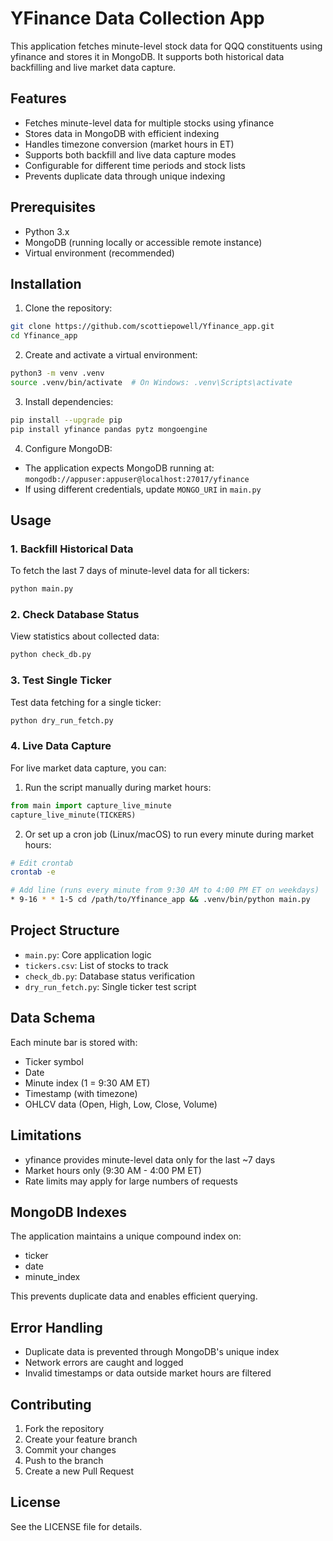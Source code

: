 # YFinance Data Collection App

This application fetches minute-level stock data for QQQ constituents using yfinance and stores it in MongoDB. It supports both historical data backfilling and live market data capture.

## Features

- Fetches minute-level data for multiple stocks using yfinance
- Stores data in MongoDB with efficient indexing
- Handles timezone conversion (market hours in ET)
- Supports both backfill and live data capture modes
- Configurable for different time periods and stock lists
- Prevents duplicate data through unique indexing

## Prerequisites

- Python 3.x
- MongoDB (running locally or accessible remote instance)
- Virtual environment (recommended)

## Installation

1. Clone the repository:
```bash
git clone https://github.com/scottiepowell/Yfinance_app.git
cd Yfinance_app
```

2. Create and activate a virtual environment:
```bash
python3 -m venv .venv
source .venv/bin/activate  # On Windows: .venv\Scripts\activate
```

3. Install dependencies:
```bash
pip install --upgrade pip
pip install yfinance pandas pytz mongoengine
```

4. Configure MongoDB:
- The application expects MongoDB running at: `mongodb://appuser:appuser@localhost:27017/yfinance`
- If using different credentials, update `MONGO_URI` in `main.py`

## Usage

### 1. Backfill Historical Data

To fetch the last 7 days of minute-level data for all tickers:
```bash
python main.py
```

### 2. Check Database Status

View statistics about collected data:
```bash
python check_db.py
```

### 3. Test Single Ticker

Test data fetching for a single ticker:
```bash
python dry_run_fetch.py
```

### 4. Live Data Capture

For live market data capture, you can:
1. Run the script manually during market hours:
```python
from main import capture_live_minute
capture_live_minute(TICKERS)
```

2. Or set up a cron job (Linux/macOS) to run every minute during market hours:
```bash
# Edit crontab
crontab -e

# Add line (runs every minute from 9:30 AM to 4:00 PM ET on weekdays)
* 9-16 * * 1-5 cd /path/to/Yfinance_app && .venv/bin/python main.py
```

## Project Structure

- `main.py`: Core application logic
- `tickers.csv`: List of stocks to track
- `check_db.py`: Database status verification
- `dry_run_fetch.py`: Single ticker test script

## Data Schema

Each minute bar is stored with:
- Ticker symbol
- Date
- Minute index (1 = 9:30 AM ET)
- Timestamp (with timezone)
- OHLCV data (Open, High, Low, Close, Volume)

## Limitations

- yfinance provides minute-level data only for the last ~7 days
- Market hours only (9:30 AM - 4:00 PM ET)
- Rate limits may apply for large numbers of requests

## MongoDB Indexes

The application maintains a unique compound index on:
- ticker
- date
- minute_index

This prevents duplicate data and enables efficient querying.

## Error Handling

- Duplicate data is prevented through MongoDB's unique index
- Network errors are caught and logged
- Invalid timestamps or data outside market hours are filtered

## Contributing

1. Fork the repository
2. Create your feature branch
3. Commit your changes
4. Push to the branch
5. Create a new Pull Request

## License

See the LICENSE file for details.